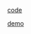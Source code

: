 [code](https://github.com/toBeTheLight/toBeTheLight.github.io/tree/master/demo/layout/waterfall/powerful)

[demo](https://tobethelight.github.io/demo/layout/waterfall/simple/)